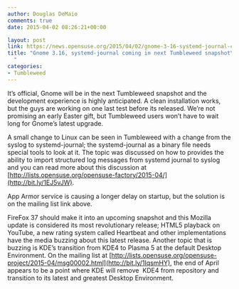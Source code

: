 ```yaml
---
author: Douglas DeMaio
comments: true
date: 2015-04-02 08:26:21+00:00

layout: post
link: https://news.opensuse.org/2015/04/02/gnome-3-16-systemd-journal-coming-in-next-tumbleweed-snapshot/
title: "Gnome 3.16, systemd-journal coming in next Tumbleweed snapshot\
  "
categories:
- Tumbleweed
---
```



It’s official, Gnome will be in the next Tumbleweed snapshot and the development experience is highly anticipated. A clean installation works, but the guys are working on one last test before its released. We’re not promising an early Easter gift, but Tumbleweed users won’t have to wait long for Gnome’s latest upgrade.

A small change to Linux can be seen in Tumbleweed with a change from the syslog to systemd-journal; the systemd-journal as a binary file needs special tools to look at it. The topic was discussed on how to provides the ability to import structured log messages from systemd journal to syslog and you can read more about this discussion at [http://lists.opensuse.org/opensuse-factory/2015-04/](http://bit.ly/1EJ5vJW).

App Armor service is causing a longer delay on startup, but the solution is on the mailing list link above.


FireFox 37 should make it into an upcoming snapshot and this Mozilla update is considered its most revolutionary release; HTML5 playback on YouTube, a new rating system called Heartbeat and other implementations have the media buzzing about this latest release.
Another topic that is buzzing is KDE’s transition from KDE4 to Plasma 5 at the default Desktop Environment. On the mailing list at [http://lists.opensuse.org/opensuse-project/2015-04/msg00002.html](http://bit.ly/1IqsmHY), the end of April appears to be a point where KDE will remove  KDE4 from repository and transition to its latest and greatest Desktop Environment.

		
